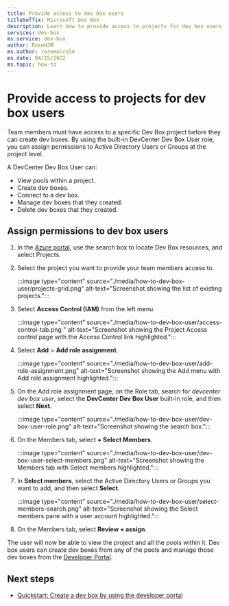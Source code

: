 ```yaml
---
title: Provide access to dev box users
titleSuffix: Microsoft Dev Box
description: Learn how to provide access to projects for dev box users so that they can create and manage dev boxes.
services: dev-box
ms.service: dev-box
author: RoseHJM
ms.author: rosemalcolm
ms.date: 04/15/2022
ms.topic: how-to
---
```


# Provide access to projects for dev box users

Team members must have access to a specific Dev Box project before they can create dev boxes. By using the built-in DevCenter Dev Box User role, you can assign permissions to Active Directory Users or Groups at the project level. 

A DevCenter Dev Box User can:

- View pools within a project.
- Create dev boxes.
- Connect to a dev box.
- Manage dev boxes that they created.
- Delete dev boxes that they created.

## Assign permissions to dev box users

1. In the [Azure portal](https://portal.azure.com), use the search box to locate Dev Box resources, and select Projects. 

1. Select the project you want to provide your team members access to.
 
   :::image type="content" source="./media/how-to-dev-box-user/projects-grid.png" alt-text="Screenshot showing the list of existing projects.":::

1. Select **Access Control (IAM)** from the left menu.
 
   :::image type="content" source="./media/how-to-dev-box-user/access-control-tab.png " alt-text="Screenshot showing the Project Access control page with the Access Control link highlighted.":::

1. Select **Add** > **Add role assignment**.
 
   :::image type="content" source="./media/how-to-dev-box-user/add-role-assignment.png" alt-text="Screenshot showing the Add menu with Add role assignment highlighted.":::

1. On the Add role assignment page, on the Role tab, search for *devcenter dev box user*, select the **DevCenter Dev Box User** built-in role, and then select **Next**.
 
   :::image type="content" source="./media/how-to-dev-box-user/dev-box-user-role.png" alt-text="Screenshot showing the search box.":::

1. On the Members tab, select **+ Select Members**.
 
   :::image type="content" source="./media/how-to-dev-box-user/dev-box-user-select-members.png" alt-text="Screenshot showing the Members tab with Select members highlighted.":::

1. In **Select members**, select the Active Directory Users or Groups you want to add, and then select **Select**.
 
   :::image type="content" source="./media/how-to-dev-box-user/select-members-search.png" alt-text="Screenshot showing the Select members pane with a user account highlighted.":::

1. On the Members tab, select **Review + assign**.

The user will now be able to view the project and all the pools within it. Dev box users can create dev boxes from any of the pools and manage those dev boxes from the [Developer Portal](https://aka.ms/developerportal).

## Next steps

- [Quickstart: Create a dev box by using the developer portal](quickstart-create-dev-box.md)